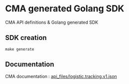 # CMA generated Golang SDK

CMA API definitions & Golang generated SDK

## SDK creation

```
make generate
```

## Documentation
CMA documentation : [api_files/logistic.tracking.v1.json](api_files/logistic.tracking.v1.json)


